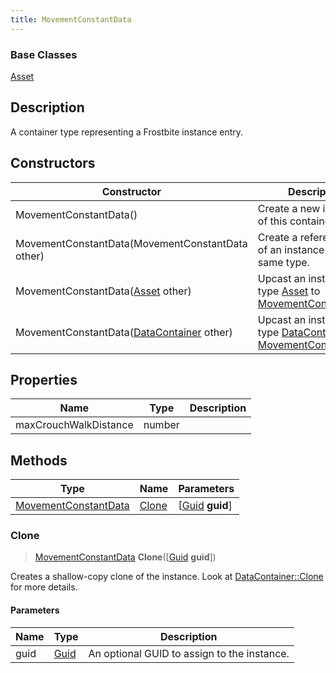 ```yaml
---
title: MovementConstantData
---
```

### Base Classes

[Asset](/vext/ref/fb/asset/)

## Description

A container type representing a Frostbite instance entry.

## Constructors

| Constructor                                                                     | Description                                                                                                                     |
| ------------------------------------------------------------------------------- | ------------------------------------------------------------------------------------------------------------------------------- |
| MovementConstantData()                                                          | Create a new instance of this container type.                                                                                   |
| MovementConstantData(MovementConstantData other)                                | Create a reference copy of an instance of the same type.                                                                        |
| MovementConstantData([Asset](/vext/ref/fb/asset/) other)                                      | Upcast an instance of type [Asset](/vext/ref/fb/asset/) to [MovementConstantData](/vext/ref/fb/movementconstantdata/).                                      |
| MovementConstantData([DataContainer](/vext/ref/shared/class/datacontainer) other) | Upcast an instance of type [DataContainer](/vext/ref/shared/class/datacontainer) to [MovementConstantData](/vext/ref/fb/movementconstantdata/). |

## Properties

| Name                  | Type   | Description |
| --------------------- | ------ | ----------- |
| maxCrouchWalkDistance | number |             |

## Methods

| Type                                         | Name            | Parameters                                     |
| -------------------------------------------- | --------------- | ---------------------------------------------- |
| [MovementConstantData](/vext/ref/fb/movementconstantdata/) | [Clone](#clone) | \[[Guid](/vext/ref/shared/class/guid) **guid**\] |

### Clone

> [MovementConstantData](/vext/ref/fb/movementconstantdata/) **Clone**(\[[Guid](/vext/ref/shared/class/guid) **guid**\])

Creates a shallow-copy clone of the instance. Look at [DataContainer::Clone](/vext/ref/shared/class/datacontainer#clone) for more details.

#### Parameters

| Name | Type         | Description                                 |
| ---- | ------------ | ------------------------------------------- |
| guid | [Guid](/vext/ref/shared/class/guid/) | An optional GUID to assign to the instance. |
